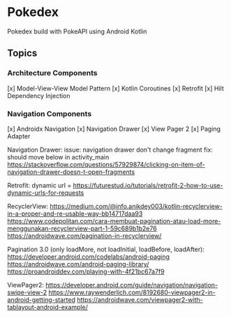 # Pokedex
 Pokedex build with PokeAPI using Android Kotlin

## Topics
### Architecture Components
[x] Model-View-View Model Pattern
[x] Kotlin Coroutines
[x] Retrofit
[x] Hilt Dependency Injection

### Navigation Components
[x] Androidx Navigation
[x] Navigation Drawer
[x] View Pager 2
[x] Paging Adapter

Navigation Drawer:
issue: navigation drawer don't change fragment
fix: should move <NavigationView> below <include> in activity_main
https://stackoverflow.com/questions/57929874/clicking-on-item-of-navigation-drawer-doesn-t-open-fragments

Retrofit:
dynamic url = https://futurestud.io/tutorials/retrofit-2-how-to-use-dynamic-urls-for-requests

RecyclerView:
https://medium.com/@info.anikdey003/kotlin-recyclerview-in-a-proper-and-re-usable-way-bb14717daa93
https://www.codepolitan.com/cara-membuat-pagination-atau-load-more-menggunakan-recyclerview-part-1-59c689b1b2e76
https://androidwave.com/pagination-in-recyclerview/

Pagination 3.0 (only loadMore, not loadInitial, loadBefore, loadAfter):
https://developer.android.com/codelabs/android-paging
https://androidwave.com/android-paging-library/
https://proandroiddev.com/playing-with-4f21bc67a7f9

ViewPager2:
https://developer.android.com/guide/navigation/navigation-swipe-view-2
https://www.raywenderlich.com/8192680-viewpager2-in-android-getting-started
https://androidwave.com/viewpager2-with-tablayout-android-example/